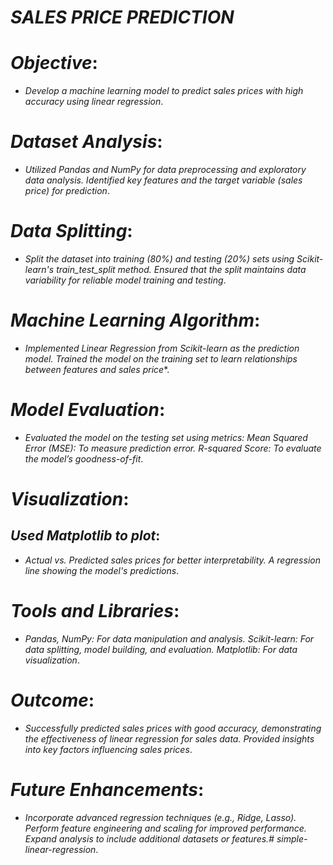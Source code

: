 # *SALES PRICE PREDICTION*

# *Objective*:
- *Develop a machine learning model to predict sales prices with high accuracy using linear regression*.

# *Dataset Analysis*:
- *Utilized Pandas and NumPy for data preprocessing and exploratory data analysis. Identified key features and the target variable (sales price) for prediction*.

# *Data Splitting*:
- *Split the dataset into training (80%) and testing (20%) sets using Scikit-learn's train_test_split method. Ensured that the split maintains data variability for reliable model training and testing*.

# *Machine Learning Algorithm*:
- *Implemented Linear Regression from Scikit-learn as the prediction model. Trained the model on the training set to learn relationships between features and sales price**.

# *Model Evaluation*:
- *Evaluated the model on the testing set using metrics: Mean Squared Error (MSE): To measure prediction error. R-squared Score: To evaluate the model’s goodness-of-fit*.

# *Visualization*:
## *Used Matplotlib to plot*:
- *Actual vs. Predicted sales prices for better interpretability. A regression line showing the model's predictions*.

# *Tools and Libraries*:
- *Pandas, NumPy: For data manipulation and analysis. Scikit-learn: For data splitting, model building, and evaluation. Matplotlib: For data visualization*.

# *Outcome*:
- *Successfully predicted sales prices with good accuracy, demonstrating the effectiveness of linear regression for sales data. Provided insights into key factors influencing sales prices*.

# *Future Enhancements*:
- *Incorporate advanced regression techniques (e.g., Ridge, Lasso). Perform feature engineering and scaling for improved performance. Expand analysis to include additional datasets or features.# simple-_linear_-regression*.
